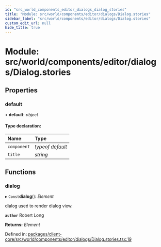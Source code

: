 ```yaml
---
id: "src_world_components_editor_dialogs_dialog_stories"
title: "Module: src/world/components/editor/dialogs/Dialog.stories"
sidebar_label: "src/world/components/editor/dialogs/Dialog.stories"
custom_edit_url: null
hide_title: true
---
```


# Module: src/world/components/editor/dialogs/Dialog.stories

## Properties

### default

• **default**: *object*

#### Type declaration:

Name | Type |
:------ | :------ |
`component` | *typeof* [*default*](src_world_components_editor_dialogs_dialog.md#default) |
`title` | *string* |

## Functions

### dialog

▸ `Const`**dialog**(): *Element*

dialog used to render dialog view.

**`author`** Robert Long

**Returns:** *Element*

Defined in: [packages/client-core/src/world/components/editor/dialogs/Dialog.stories.tsx:19](https://github.com/xr3ngine/xr3ngine/blob/716a06460/packages/client-core/src/world/components/editor/dialogs/Dialog.stories.tsx#L19)
